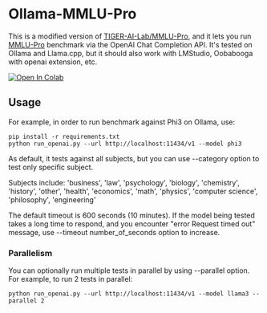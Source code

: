 # Ollama-MMLU-Pro

This is a modified version of [TIGER-AI-Lab/MMLU-Pro](https://github.com/TIGER-AI-Lab/MMLU-Pro), and it lets you run [MMLU-Pro](https://huggingface.co/datasets/TIGER-Lab/MMLU-Pro) benchmark via the OpenAI Chat Completion API. It's tested on Ollama and Llama.cpp, but it should also work with LMStudio, Oobabooga with openai extension,  etc.

<a href="https://colab.research.google.com/github/chigkim/Ollama-MMLU-Pro/blob/main/Ollama_MMLU_Pro.ipynb" target="_parent"><img src="https://colab.research.google.com/assets/colab-badge.svg" alt="Open In Colab"/></a>

## Usage

For example, in order to run benchmark against Phi3 on Ollama, use:

```shell
pip install -r requirements.txt
python run_openai.py --url http://localhost:11434/v1 --model phi3
```

As default, it tests against all subjects, but you can use --category option to test only specific subject.

Subjects include: 'business', 'law', 'psychology', 'biology', 'chemistry', 'history', 'other', 'health', 'economics', 'math', 'physics', 'computer science', 'philosophy', 'engineering'

The default timeout is 600 seconds (10 minutes). If the model being tested takes a long time to respond, and you encounter   "error Request timed out" message, use --timeout number_of_seconds option to increase.

### Parallelism

You can optionally run multiple tests in parallel by using --parallel option. For example, to run 2 tests in parallel:

```shell
python run_openai.py --url http://localhost:11434/v1 --model llama3 --parallel 2
```
